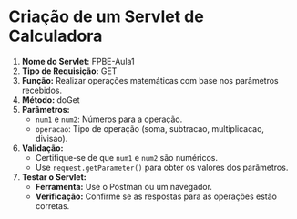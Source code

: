 <!DOCTYPE html>
<html lang="pt-BR">
<head>
    <meta charset="UTF-8">
    <meta name="viewport" content="width=device-width, initial-scale=1.0">
    <title>Criação de um Servlet de Calculadora</title>
</head>
<body>
    <h1>Criação de um Servlet de Calculadora</h1>
    <ol>
        <li><strong>Nome do Servlet:</strong> FPBE-Aula1</li>
        <li><strong>Tipo de Requisição:</strong> GET</li>
        <li><strong>Função:</strong> Realizar operações matemáticas com base nos parâmetros recebidos.</li>
        <li><strong>Método:</strong> doGet</li>
        <li><strong>Parâmetros:</strong>
            <ul>
                <li><code>num1</code> e <code>num2</code>: Números para a operação.</li>
                <li><code>operacao</code>: Tipo de operação (soma, subtracao, multiplicacao, divisao).</li>
            </ul>
        </li>
        <li><strong>Validação:</strong>
            <ul>
                <li>Certifique-se de que <code>num1</code> e <code>num2</code> são numéricos.</li>
                <li>Use <code>request.getParameter()</code> para obter os valores dos parâmetros.</li>
            </ul>
        </li>
        <li><strong>Testar o Servlet:</strong>
            <ul>
                <li><strong>Ferramenta:</strong> Use o Postman ou um navegador.</li>
                <li><strong>Verificação:</strong> Confirme se as respostas para as operações estão corretas.</li>
            </ul>
        </li>
    </ol>
</body>
</html>
